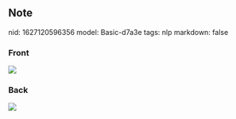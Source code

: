 ## Note
nid: 1627120596356
model: Basic-d7a3e
tags: nlp
markdown: false

### Front
<img src="paste-53aa2df14724fdf29aa4a52e4144f25444c9fc87.jpg">

### Back
<img src="paste-7e06f962e3a344d75e03b97894b8bf838a8f065e.jpg">
